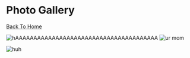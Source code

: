 # Photo Gallery

[Back To Home](/)

![hAAAAAAAAAAAAAAAAAAAAAAAAAAAAAAAAAAAAAAA](http://www.wikihow.com/images/6/64/Stop-a-Dog-from-Jumping-Step-6-Version-2.jpg)
![ur mom](https://images.wagwalkingweb.com/media/articles/dog/fluid-therapy/fluid-therapy.jpg)

![huh](https://jqiao6835.github.io/Qiaowo.github.io/images/jam%20fluffly%20black%20cape%20(2).png)